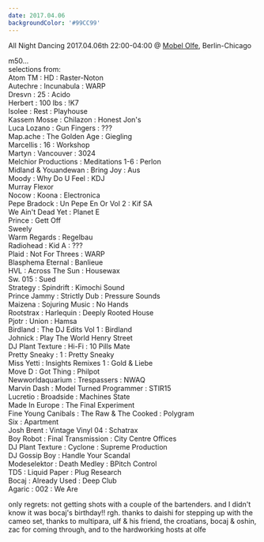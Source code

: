 ```yaml
---
date: 2017.04.06
backgroundColor: '#99CC99'
---
```


All Night Dancing 2017.04.06th 22:00-04:00 @ [Mobel Olfe](http://www.moebel-olfe.de/), Berlin-Chicago  

m50...  
selections from:  
Atom TM : HD : Raster-Noton  
Autechre : Incunabula : WARP  
Dresvn : 25 : Acido  
Herbert : 100 lbs : !K7  
Isolee : Rest : Playhouse  
Kassem Mosse : Chilazon : Honest Jon's  
Luca Lozano : Gun Fingers : ???  
Map.ache : The Golden Age : Giegling  
Marcellis : 16 : Workshop  
Martyn : Vancouver : 3024  
Melchior Productions : Meditations 1-6 : Perlon  
Midland & Youandewan : Bring Joy : Aus  
Moody : Why Do U Feel : KDJ  
Murray Flexor  
Nocow : Koona : Electronica  
Pepe Bradock : Un Pepe En Or Vol 2 : Kif SA  
We Ain't Dead Yet : Planet E  
Prince : Gett Off  
Sweely  
Warm Regards : Regelbau  
Radiohead : Kid A : ???  
Plaid : Not For Threes : WARP  
Blasphema Eternal : Banlieue  
HVL : Across The Sun : Housewax  
Sw. 015 : Sued  
Strategy : Spindrift : Kimochi Sound  
Prince Jammy : Strictly Dub : Pressure Sounds  
Maizena : Sojuring Music : No Hands  
Rootstrax : Harlequin : Deeply Rooted House  
Pjotr : Union : Hamsa  
Birdland : The DJ Edits Vol 1 : Birdland  
Johnick : Play The World Henry Street  
DJ Plant Texture : Hi-Fi : 10 Pills Mate  
Pretty Sneaky : 1 : Pretty Sneaky  
Miss Yetti : Insights Remixes 1 : Gold & Liebe  
Move D : Got Thing : Philpot  
Newworldaquarium : Trespassers : NWAQ  
Marvin Dash : Model Turned Programmer : STIR15  
Lucretio : Broadside : Machines State  
Made In Europe : The Final Experiment  
Fine Young Canibals : The Raw & The Cooked : Polygram  
Six : Apartment  
Josh Brent : Vintage Vinyl 04 : Schatrax  
Boy Robot : Final Transmission : City Centre Offices  
DJ Plant Texture : Cyclone : Supreme Production  
DJ Gossip Boy : Handle Your Scandal  
Modeselektor : Death Medley : BPitch Control  
TD5 : Liquid Paper : Plug Research  
Bocaj : Already Used : Deep Club  
Agaric : 002 : We Are  

only regrets: not getting shots with a couple of the bartenders. and I didn't know it was bocaj's birthday!! rgh. thanks to daishi for stepping up with the cameo set, thanks to multipara, ulf & his friend, the croatians, bocaj & oshin, zac for coming through, and to the hardworking hosts at olfe